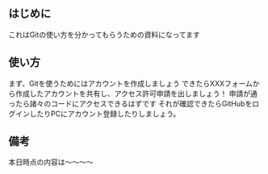 ## はじめに
これはGitの使い方を分かってもらうための資料になってます

## 使い方
まず、Gitを使うためにはアカウントを作成しましょう
できたらXXXフォームから作成したアカウントを共有し、アクセス許可申請を出しましょう！
申請が通ったら諸々のコードにアクセスできるはずです
それが確認できたらGitHubをログインしたりPCにアカウント登録したりしましょう。

## 備考
本日時点の内容は〜〜〜〜